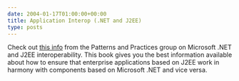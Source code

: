 ```yaml
---
date: 2004-01-17T01:00:00+00:00
title: Application Interop (.NET and J2EE)
type: posts
---
```

Check out [this info](https://msdn.microsoft.com/library/default.asp?url=/library/en-us/dnpag/html/jdni.asp) from the Patterns and Practices group on Microsoft .NET and J2EE interoperability. This book gives you the best information available about how to ensure that enterprise applications based on J2EE work in harmony with components based on Microsoft .NET and vice versa.
